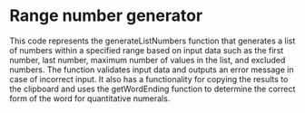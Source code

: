 # Range number generator
This code represents the generateListNumbers function that generates a list of numbers within a specified range based on input data such as the first number, last number, maximum number of values in the list, and excluded numbers. The function validates input data and outputs an error message in case of incorrect input. It also has a functionality for copying the results to the clipboard and uses the getWordEnding function to determine the correct form of the word for quantitative numerals.